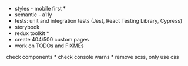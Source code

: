 - styles - mobile first *
- semantic - a11y
- tests: unit and integration tests (Jest, React Testing Library, Cypress)
- storybook
- redux toolkit *
- create 404/500 custom pages
- work on TODOs and FIXMEs

check components *
check console warns *
remove scss, only use css
